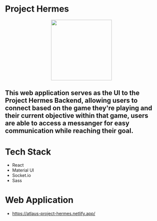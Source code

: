 # Project Hermes

<div align=center>
    <img src="https://i.imgur.com/XZEt6js.png" width=200px/>
</div>


## This web application serves as the UI to the Project Hermes Backend, allowing users to connect based on the game they're playing and their current objective within that game, users are able to access a messanger for easy communication while reaching their goal.

# Tech Stack
- React
- Material UI
- Socket.io
- Sass

# Web Application
- https://atlaus-project-hermes.netlify.app/
